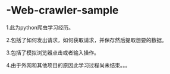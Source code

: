 # -Web-crawler-sample

1.此为python爬虫学习经历。

2.包括了如何发出请求，如何获取请求，并保存然后提取想要的数据。

3.包括了模拟浏览器点击或者输入操作。

4.由于外网和其他项目的原因此学习过程尚未结束。。。
